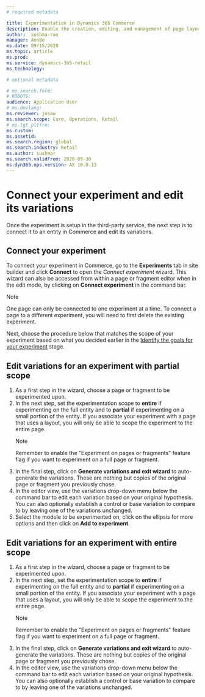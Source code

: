 ```yaml
---
# required metadata

title: Experimentation in Dynamics 365 Commerce
description: Enable the creation, editing, and management of page layout and content treatments in site builder. End-to-end experimentation support will be enabled for e-commerce pages, as well as entities within a page.
author:  sushma-rao 
manager: AnnBe
ms.date: 09/15/2020
ms.topic: article
ms.prod: 
ms.service: dynamics-365-retail
ms.technology: 

# optional metadata

# ms.search.form: 
# ROBOTS: 
audience: Application User
# ms.devlang: 
ms.reviewer: josaw
ms.search.scope: Core, Operations, Retail
# ms.tgt_pltfrm: 
ms.custom: 
ms.assetid: 
ms.search.region: global
ms.search.industry: Retail
ms.author: sushmar
ms.search.validFrom: 2020-09-30
ms.dyn365.ops.version: AX 10.0.13
---
```


# Connect your experiment and edit its variations
Once the experiment is setup in the third-party service, the next step is to connect it to an entity in Commerce and edit its variations.

## Connect your experiment
To connect your experiment in Commerce, go to the **Experiments** tab in site builder and click **Connect** to open the *Connect experiment* wizard. This wizard can also be accessed from within a page or fragment editor when in the edit mode, by clicking on **Connect experiment** in the command bar.
> [!NOTE]
> One page can only be connected to one experiment at a time. To connect a page to a different experiment, you will need to first delete the existing experiment.

Next, choose the procedure below that matches the scope of your experiment based on what you decided earlier in the [Identify the goals for your experiment](experimentation-identify.md) stage.

## Edit variations for an experiment with partial scope
1. As a first step in the wizard, choose a page or fragment to be experimented upon.
1. In the next step, set the experimentation scope to **entire** if experimenting on the full entity and to **partial** if experimenting on a small portion of the entity. If you associate your experiment with a page that uses a layout, you will only be able to scope the experiment to the entire page.
    > [!NOTE]
    > Remember to enable the "Experiment on pages or fragments" feature flag if you want to experiment on a full page or fragment.
1. In the final step, click on **Generate variations and exit wizard** to auto-generate the variations. These are nothing but copies of the original page or fragment you previously chose. 
1. In the editor view, use the variations drop-down menu below the command bar to edit each variation based on your original hypothesis. You can also optionally establish a control or base variation to compare to by leaving one of the variations unchanged.
1. Select the module to be experimented on, click on the ellipsis for more options and then click on **Add to experiment**.

## Edit variations for an experiment with entire scope
1. As a first step in the wizard, choose a page or fragment to be experimented upon.
1. In the next step, set the experimentation scope to **entire** if experimenting on the full entity and to **partial** if experimenting on a small portion of the entity. If you associate your experiment with a page that uses a layout, you will only be able to scope the experiment to the entire page.
    > [!NOTE]
    > Remember to enable the "Experiment on pages or fragments" feature flag if you want to experiment on a full page or fragment.
1. In the final step, click on **Generate variations and exit wizard** to auto-generate the variations. These are nothing but copies of the original page or fragment you previously chose. 
1. In the editor view, use the variations drop-down menu below the command bar to edit each variation based on your original hypothesis. You can also optionally establish a control or base variation to compare to by leaving one of the variations unchanged.
